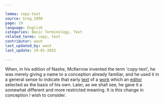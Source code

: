 ```yaml
---

lemma: copy-text
source: Greg_1950
page: 19 
language: English
categories: Basic Terminology, Text
related_terms: copy, text
contributor: wout
last_updated_by: wout
last_update: 29-01-2015
        
---
```


When, in his edition of Nashe, McKerrow invented the term 'copy-text', he was merely giving a name to a conception already familiar, and he used it in a general sense to indicate that early [text](text.html) of a [work](work.html) which an [editor](editorScholarly.html) selected as the basis of his own. Later, as we shall see, he gave it a somewhat different and more restricted meaning. It is this change in conception I wish to consider.

